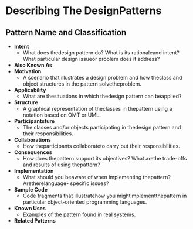 # Describing The DesignPatterns #

## Pattern Name and Classification ##

+ **Intent**
  + What does thedesign pattern do? What is its rationaleand intent? What particular design issueor problem does it address?
+ **Also Known As**
+ **Motivation**
  + A scenario that illustrates a design problem and how theclass and object structures in the pattern solvetheproblem.
+ **Applicability**
  + What are thesituations in which thedesign pattern can beapplied?
+ **Structure**
  + A graphical representation of theclasses in thepattern using a notation based on OMT or UML.
+ **Participantsture**
  + The classes and/or objects participating in thedesign pattern and their responsibilities.
+ **Collaborations**
  + How theparticipants collaborateto carry out their responsibilities.
+ **Consequences**
  + How does thepattern support its objectives? What arethe trade-offs and results of using thepattern?
+ **Implementation**
  + What should you beaware of when implementing thepattern? Aretherelanguage- specific issues?
+ **Sample Code**
  + Code fragments that illustratehow you mightimplementthepattern in particular object-oriented programming languages.
+ **Known Uses**
  + Examples of the pattern found in real systems.
+ **Related Patterns**
